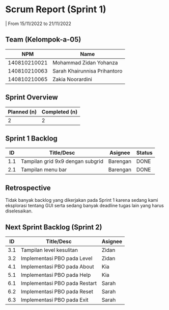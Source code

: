 # Scrum Report (Sprint 1)
| From 15/11/2022 to 21/11/2022

## Team (Kelompok-a-05)
| NPM           | Name                          |
| ------------- |-------------------------------|
| 140810210021  | Mohammad Zidan Yohanza        |
| 140810210063  | Sarah Khairunnisa Prihantoro  |
| 140810210065  | Zakia Noorardini              |

## Sprint Overview
| Planned (n)   | Completed (n) |
| ------------- |-------------- |
| 2             | 2             |

## Sprint 1 Backlog
| ID    | Title/Desc                        | Asignee      | Status |
| ----- | --------------------------------- | ------------ | ------ |
| 1.1   | Tampilan grid 9x9 dengan subgrid  | Barengan     | DONE   |
| 2.1   | Tampilan menu bar                 | Barengan     | DONE   |

## Retrospective 

Tidak banyak backlog yang dikerjakan pada Sprint 1 karena sedang kami eksplorasi tentang GUI serta sedang banyak deadline tugas lain yang harus diselesaikan.

## Next Sprint Backlog (Sprint 2)
| ID    | Title/Desc                        | Asignee | 
| ----- | --------------------------------- | ------- | 
| 3.1   | Tampilan level kesulitan          | Zidan   | 
| 3.2   | Implementasi PBO pada Level       | Zidan   | 
| 4.1   | Implementasi PBO pada About       | Kia     |
| 5.1   | Implementasi PBO pada Help        | Kia     |
| 6.1   | Implementasi PBO pada Restart     | Sarah   |
| 6.2   | Implementasi PBO pada Reset       | Sarah   |
| 6.3   | Implementasi PBO pada Exit        | Sarah   |

